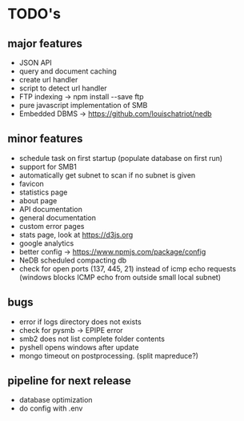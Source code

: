 # TODO's

## major features
- JSON API
- query and document caching
- create url handler
- script to detect url handler
- FTP indexing -> npm install --save ftp
- pure javascript implementation of SMB
- Embedded DBMS -> https://github.com/louischatriot/nedb

## minor features
- schedule task on first startup (populate database on first run)
- support for SMB1
- automatically get subnet to scan if no subnet is given
- favicon
- statistics page
- about page
- API documentation
- general documentation
- custom error pages
- stats page, look at https://d3js.org
- google analytics
- better config -> https://www.npmjs.com/package/config
- NeDB scheduled compacting db
- check for open ports (137, 445, 21) instead of icmp echo requests (windows blocks ICMP echo from outside small local subnet)

## bugs
- error if logs directory does not exists
- check for pysmb -> EPIPE error
- smb2 does not list complete folder contents
- pyshell opens windows after update
- mongo timeout on postprocessing. (split mapreduce?)

## pipeline for next release
- database optimization
- do config with .env